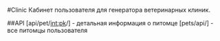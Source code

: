 #Clinic
Кабинет пользователя для генератора ветеринарных клиник.

##API
[api/pet/<int:pk>/] - детальная информация о питомце
[pets/api/] - все питомцы пользователя
